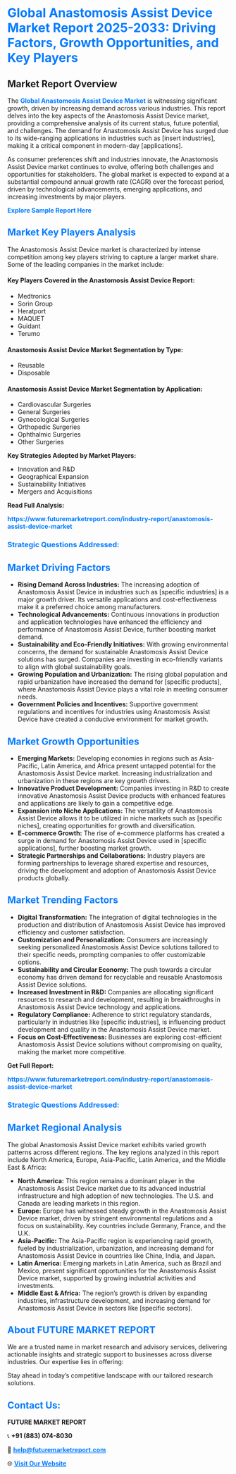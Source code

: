 <h1 style="color: #007BFF;">Global Anastomosis Assist Device Market Report 2025-2033: Driving Factors, Growth Opportunities, and Key Players</h1>

<section id="overview">
<h2>Market Report Overview</h2>
<p>The <a href="https://www.futuremarketreport.com/industry-report/anastomosis-assist-device-market" style="color: #007BFF; text-decoration: none;"><strong>Global Anastomosis Assist Device Market</strong></a> is witnessing significant growth, driven by increasing demand across various industries. This report delves into the key aspects of the Anastomosis Assist Device market, providing a comprehensive analysis of its current status, future potential, and challenges. The demand for Anastomosis Assist Device has surged due to its wide-ranging applications in industries such as [insert industries], making it a critical component in modern-day [applications].</p>
<p>As consumer preferences shift and industries innovate, the Anastomosis Assist Device market continues to evolve, offering both challenges and opportunities for stakeholders. The global market is expected to expand at a substantial compound annual growth rate (CAGR) over the forecast period, driven by technological advancements, emerging applications, and increasing investments by major players.</p>
</section>

<section id="overview">
<p><a href="https://www.futuremarketreport.com/request-sample/reportId=84069" style="color: #007BFF; text-decoration: none;"><strong>Explore Sample Report Here</strong></a></p>
</section>

<section id="key-players">
<h2 style="color: #007BFF;">Market Key Players Analysis</h2>
<p>The Anastomosis Assist Device market is characterized by intense competition among key players striving to capture a larger market share. Some of the leading companies in the market include:</p>
<h4>Key Players Covered in the Anastomosis Assist Device Report:</h4>
<ul><li>Medtronics</li><li>Sorin Group</li><li>Heratport</li><li>MAQUET</li><li>Guidant</li><li>Terumo</li></ul>
<h4>Anastomosis Assist Device Market Segmentation by Type:</h4>
<ul><li>Reusable</li><li>Disposable</li></ul>

<h4>Anastomosis Assist Device Market Segmentation by Application:</h4>
<ul><li>Cardiovascular Surgeries</li><li>General Surgeries</li><li>Gynecological Surgeries</li><li>Orthopedic Surgeries</li><li>Ophthalmic Surgeries</li><li>Other Surgeries</li></ul>
<p><strong>Key Strategies Adopted by Market Players:</strong></p>
<ul>
<li>Innovation and R&D</li>
<li>Geographical Expansion</li>
<li>Sustainability Initiatives</li>
<li>Mergers and Acquisitions</li>
</ul>
</section>

<section>
<p><strong>Read Full Analysis: </strong></p><a href="https://www.futuremarketreport.com/industry-report/anastomosis-assist-device-market" style="color: #007BFF; text-decoration: none;"><strong>https://www.futuremarketreport.com/industry-report/anastomosis-assist-device-market</strong></a>
<h3 style="color: #007BFF;">Strategic Questions Addressed:</h3>
</section>

<section id="driving-factors">
<h2 style="color: #007BFF;">Market Driving Factors</h2>
<ul>
<li><strong>Rising Demand Across Industries:</strong> The increasing adoption of Anastomosis Assist Device in industries such as [specific industries] is a major growth driver. Its versatile applications and cost-effectiveness make it a preferred choice among manufacturers.</li>
<li><strong>Technological Advancements:</strong> Continuous innovations in production and application technologies have enhanced the efficiency and performance of Anastomosis Assist Device, further boosting market demand.</li>
<li><strong>Sustainability and Eco-Friendly Initiatives:</strong> With growing environmental concerns, the demand for sustainable Anastomosis Assist Device solutions has surged. Companies are investing in eco-friendly variants to align with global sustainability goals.</li>
<li><strong>Growing Population and Urbanization:</strong> The rising global population and rapid urbanization have increased the demand for [specific products], where Anastomosis Assist Device plays a vital role in meeting consumer needs.</li>
<li><strong>Government Policies and Incentives:</strong> Supportive government regulations and incentives for industries using Anastomosis Assist Device have created a conducive environment for market growth.</li>
</ul>
</section>

<section id="growth-opportunities">
<h2 style="color: #007BFF;">Market Growth Opportunities</h2>
<ul>
<li><strong>Emerging Markets:</strong> Developing economies in regions such as Asia-Pacific, Latin America, and Africa present untapped potential for the Anastomosis Assist Device market. Increasing industrialization and urbanization in these regions are key growth drivers.</li>
<li><strong>Innovative Product Development:</strong> Companies investing in R&D to create innovative Anastomosis Assist Device products with enhanced features and applications are likely to gain a competitive edge.</li>
<li><strong>Expansion into Niche Applications:</strong> The versatility of Anastomosis Assist Device allows it to be utilized in niche markets such as [specific niches], creating opportunities for growth and diversification.</li>
<li><strong>E-commerce Growth:</strong> The rise of e-commerce platforms has created a surge in demand for Anastomosis Assist Device used in [specific applications], further boosting market growth.</li>
<li><strong>Strategic Partnerships and Collaborations:</strong> Industry players are forming partnerships to leverage shared expertise and resources, driving the development and adoption of Anastomosis Assist Device products globally.</li>
</ul>
</section>

<section id="trending-factors">
<h2 style="color: #007BFF;">Market Trending Factors</h2>
<ul>
<li><strong>Digital Transformation:</strong> The integration of digital technologies in the production and distribution of Anastomosis Assist Device has improved efficiency and customer satisfaction.</li>
<li><strong>Customization and Personalization:</strong> Consumers are increasingly seeking personalized Anastomosis Assist Device solutions tailored to their specific needs, prompting companies to offer customizable options.</li>
<li><strong>Sustainability and Circular Economy:</strong> The push towards a circular economy has driven demand for recyclable and reusable Anastomosis Assist Device solutions.</li>
<li><strong>Increased Investment in R&D:</strong> Companies are allocating significant resources to research and development, resulting in breakthroughs in Anastomosis Assist Device technology and applications.</li>
<li><strong>Regulatory Compliance:</strong> Adherence to strict regulatory standards, particularly in industries like [specific industries], is influencing product development and quality in the Anastomosis Assist Device market.</li>
<li><strong>Focus on Cost-Effectiveness:</strong> Businesses are exploring cost-efficient Anastomosis Assist Device solutions without compromising on quality, making the market more competitive.</li>
</ul>
</section>

<section>
<p><strong>Get Full Report: </strong></p><a href="https://www.futuremarketreport.com/industry-report/anastomosis-assist-device-market" style="color: #007BFF; text-decoration: none;"><strong>https://www.futuremarketreport.com/industry-report/anastomosis-assist-device-market</strong></a>
<h3 style="color: #007BFF;">Strategic Questions Addressed:</h3>
</section>


<section id="regional-analysis">
<h2 style="color: #007BFF;">Market Regional Analysis</h2>
<p>The global Anastomosis Assist Device market exhibits varied growth patterns across different regions. The key regions analyzed in this report include North America, Europe, Asia-Pacific, Latin America, and the Middle East & Africa:</p>
<ul>
<li><strong>North America:</strong> This region remains a dominant player in the Anastomosis Assist Device market due to its advanced industrial infrastructure and high adoption of new technologies. The U.S. and Canada are leading markets in this region.</li>
<li><strong>Europe:</strong> Europe has witnessed steady growth in the Anastomosis Assist Device market, driven by stringent environmental regulations and a focus on sustainability. Key countries include Germany, France, and the U.K.</li>
<li><strong>Asia-Pacific:</strong> The Asia-Pacific region is experiencing rapid growth, fueled by industrialization, urbanization, and increasing demand for Anastomosis Assist Device in countries like China, India, and Japan.</li>
<li><strong>Latin America:</strong> Emerging markets in Latin America, such as Brazil and Mexico, present significant opportunities for the Anastomosis Assist Device market, supported by growing industrial activities and investments.</li>
<li><strong>Middle East & Africa:</strong> The region’s growth is driven by expanding industries, infrastructure development, and increasing demand for Anastomosis Assist Device in sectors like [specific sectors].</li>
</ul>
</section>

<footer>
<h2 style="color: #007BFF;">About FUTURE MARKET REPORT</h2>
<p>We are a trusted name in market research and advisory services, delivering actionable insights and strategic support to businesses across diverse industries. Our expertise lies in offering:</p>

<p>Stay ahead in today’s competitive landscape with our tailored research solutions.</p>

<h2 style="color: #007BFF;">Contact Us:</h2>
<p><strong>FUTURE MARKET REPORT</strong></p>
<p>📞 <strong>+91 (883) 074-8030</strong></p>
<p>📧 <strong><a href="mailto:help@futuremarketreport.com" style="color: #007BFF;">help@futuremarketreport.com</a></strong></p>
<p>🌐 <strong><a href="https://www.futuremarketreport.com/" style="color: #007BFF;">Visit Our Website</a></strong></p>
</footer>